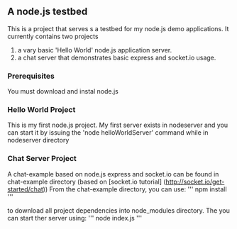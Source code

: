 ## A node.js testbed
This is a project that serves s a testbed for my node.js demo applications. It currently contains two projects
1. a vary basic 'Hello World' node.js application server. 
2. a chat server that demonstrates basic express and socket.io usage.

### Prerequisites
You must download and instal node.js

### Hello World Project
This is my first node.js project. My first server exists in nodeserver and you can start it by issuing the 'node helloWorldServer' command while in nodeserver directory

### Chat Server Project
A chat-example based on node.js express and socket.io can be found in chat-example directory (based on [socket.io tutorial] (http://socket.io/get-started/chat))
From the chat-example directory, you can use:
'''
npm install
'''

to download all project dependencies into node_modules directory. The you can start ther server using:
'''
node index.js
'''

 